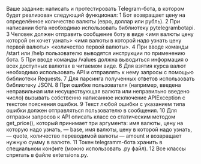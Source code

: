 Ваше задание: написать и протестировать Telegram-бота, в котором будет реализован следующий функционал:
1
Бот возвращает цену на определённое количество валюты (евро, доллар или рубль).
2
При написании бота необходимо использовать библиотеку pytelegrambotapi.
3
Человек должен отправить сообщение боту в виде <имя валюты цену которой он хочет узнать> <имя валюты в которой надо узнать цену первой валюты> <количество первой валюты>.
4
При вводе команды /start или /help пользователю выводятся инструкции по применению бота.
5
При вводе команды /values должна выводиться информация о всех доступных валютах в читаемом виде.
6
Для взятия курса валют необходимо использовать API и отправлять к нему запросы с помощью библиотеки Requests.
7
Для парсинга полученных ответов использовать библиотеку JSON.
8
При ошибке пользователя (например, введена неправильная или несуществующая валюта или неправильно введено число) вызывать собственно написанное исключение APIException с текстом пояснения ошибки.
9
Текст любой ошибки с указанием типа ошибки должен отправляться пользователю в сообщения.
10
Для отправки запросов к API описать класс со статическим методом get_price(), который принимает три аргумента: имя валюты, цену на которую надо узнать, — base, имя валюты, цену в которой надо узнать, — quote, количество переводимой валюты — amount и возвращает нужную сумму в валюте.
11
Токен telegramm-бота хранить в специальном конфиге (можно использовать .py файл).
12
Все классы спрятать в файле extensions.py.
